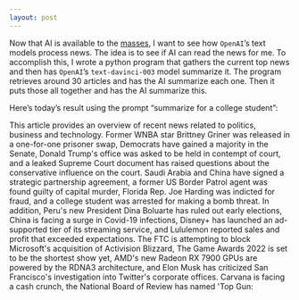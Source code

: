 ```yaml
---
layout: post
---
```

Now that AI is available to the [masses](https://openai.com/api/), I want to see how `OpenAI`’s text models process news. The idea is to see if AI can read the news for me. To accomplish this, I wrote a python program that gathers the current top news and then has `OpenAI`’s `text-davinci-003` model summarize it. The program retrieves around 30 articles and has the AI summarize each one. Then it puts those all together and has the AI summarize this.  

Here’s today’s result using the prompt “summarize for a college student”:

This article provides an overview of recent news related to politics, business and technology. Former WNBA star Brittney Griner was released in a one-for-one prisoner swap, Democrats have gained a majority in the Senate, Donald Trump's office was asked to be held in contempt of court, and a leaked Supreme Court document has raised questions about the conservative influence on the court. Saudi Arabia and China have signed a strategic partnership agreement, a former US Border Patrol agent was found guilty of capital murder, Florida Rep. Joe Harding was indicted for fraud, and a college student was arrested for making a bomb threat. In addition, Peru's new President Dina Boluarte has ruled out early elections, China is facing a surge in Covid-19 infections, Disney+ has launched an ad-supported tier of its streaming service, and Lululemon reported sales and profit that exceeded expectations. The FTC is attempting to block Microsoft's acquisition of Activision Blizzard, The Game Awards 2022 is set to be the shortest show yet, AMD's new Radeon RX 7900 GPUs are powered by the RDNA3 architecture, and Elon Musk has criticized San Francisco's investigation into Twitter's corporate offices. Carvana is facing a cash crunch, the National Board of Review has named 'Top Gun: